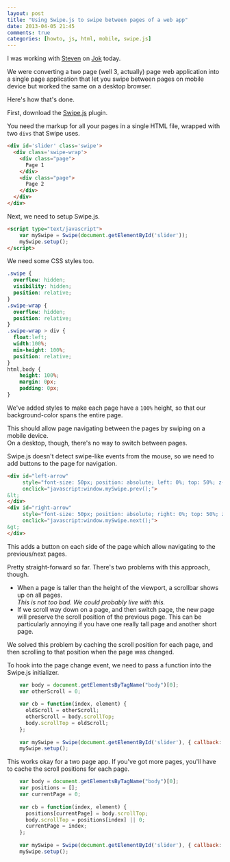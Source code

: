 ```yaml
---
layout: post
title: "Using Swipe.js to swipe between pages of a web app"
date: 2013-04-05 21:45
comments: true
categories: [howto, js, html, mobile, swipe.js]
---
```


I was working with [Steven](http://deobald.ca/) on [Jok](http://github.com/deobald/jok]) today.   

We were converting a two page (well 3, actually) page web application into a single page application that let you swipe between pages on mobile device but worked the same on a desktop browser.  

Here's how that's done.

First, download the [Swipe.js](http://swipejs.com/) plugin.

You need the markup for all your pages in a single HTML file, wrapped with two `divs` that Swipe uses.

```html
<div id='slider' class='swipe'>
  <div class='swipe-wrap'>
    <div class="page">
      Page 1
    </div>
    <div class="page">
      Page 2
    </div>
  </div>
</div>
```

Next, we need to setup Swipe.js.

```html
<script type="text/javascript">
    var mySwipe = Swipe(document.getElementById('slider'));
    mySwipe.setup();
</script>
```

We need some CSS styles too.

```css
.swipe {
  overflow: hidden;
  visibility: hidden;
  position: relative;
}
.swipe-wrap {
  overflow: hidden;
  position: relative;
}
.swipe-wrap > div {
  float:left;
  width:100%;
  min-height: 100%;
  position: relative;
}
html,body {
    height: 100%;
    margin: 0px;
    padding: 0px;
}
```

We've added styles to make each page have a `100%` height, so that our background-color spans the entire page.

This should allow page navigating between the pages by swiping on a mobile device.  
On a desktop, though, there's no way to switch between pages.

Swipe.js doesn't detect swipe-like events from the mouse, so we need to add buttons to the page for navigation.

```html
<div id="left-arrow" 
     style="font-size: 50px; position: absolute; left: 0%; top: 50%; z-index: 1000;"
     onclick="javascript:window.mySwipe.prev();">
&lt;
</div>
<div id="right-arrow" 
     style="font-size: 50px; position: absolute; right: 0%; top: 50%; z-index: 1000;"
     onclick="javascript:window.mySwipe.next();">
&gt;
</div>
```

This adds a button on each side of the page which allow navigating to the previous/next pages.

Pretty straight-forward so far. There's two problems with this approach, though.

- When a page is taller than the height of the viewport, a scrollbar shows up on all pages.  
  *This is not too bad. We could probably live with this.*
- If we scroll way down on a page, and then switch page, the new page will preserve the scroll position of the previous page. This can be particularly annoying if you have one really tall page and another short page.

We solved this problem by caching the scroll position for each page, and then scrolling to that position when the page was changed.


To hook into the page change event, we need to pass a function into the Swipe.js initializer.

```javascript
    var body = document.getElementsByTagName("body")[0];
    var otherScroll = 0;
    
    var cb = function(index, element) {
      oldScroll = otherScroll;
      otherScroll = body.scrollTop;
      body.scrollTop = oldScroll;
    };
    
    var mySwipe = Swipe(document.getElementById('slider'), { callback: cb });
    mySwipe.setup();
```

This works okay for a two page app. If you've got more pages, you'll have to cache the scroll positions for each page.

```javascript
    var body = document.getElementsByTagName("body")[0];
    var positions = [];
    var currentPage = 0;
    
    var cb = function(index, element) {
      positions[currentPage] = body.scrollTop;
      body.scrollTop = positions[index] || 0;
      currentPage = index;
    };
    
    var mySwipe = Swipe(document.getElementById('slider'), { callback: cb });
    mySwipe.setup();
```
